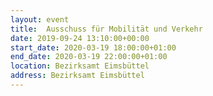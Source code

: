 ```yaml
---
layout: event
title:  Ausschuss für Mobilität und Verkehr
date: 2019-09-24 13:10:00+00:00
start_date: 2020-03-19 18:00:00+01:00
end_date: 2020-03-19 22:00:00+01:00
location: Bezirksamt Eimsbüttel
address: Bezirksamt Eimsbüttel
---
```

